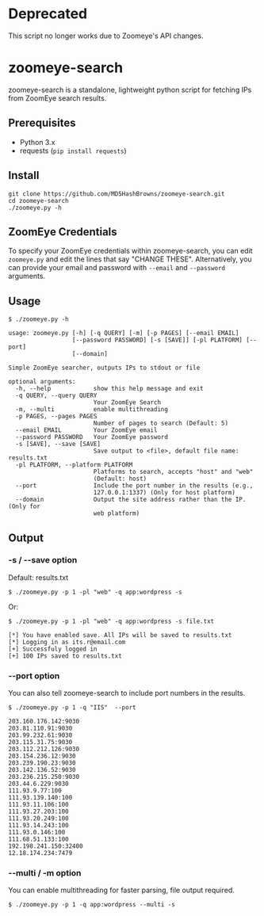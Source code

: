 # Deprecated
This script no longer works due to Zoomeye's API changes.

# zoomeye-search

zoomeye-search is a standalone, lightweight python script for fetching IPs from ZoomEye search results.

## Prerequisites

- Python 3.x
- requests (`pip install requests`)

## Install

```
git clone https://github.com/MD5HashBrowns/zoomeye-search.git
cd zoomeye-search
./zoomeye.py -h
```

## ZoomEye Credentials

To specify your ZoomEye credentials within zoomeye-search, you can edit `zoomeye.py` and edit the lines that say "CHANGE THESE". Alternatively, you can provide your email and password with `--email` and `--password` arguments.

## Usage

```
$ ./zoomeye.py -h
```

```
usage: zoomeye.py [-h] [-q QUERY] [-m] [-p PAGES] [--email EMAIL]
                  [--password PASSWORD] [-s [SAVE]] [-pl PLATFORM] [--port]
                  [--domain]

Simple ZoomEye searcher, outputs IPs to stdout or file

optional arguments:
  -h, --help            show this help message and exit
  -q QUERY, --query QUERY
                        Your ZoomEye Search
  -m, --multi           enable multithreading
  -p PAGES, --pages PAGES
                        Number of pages to search (Default: 5)
  --email EMAIL         Your ZoomEye email
  --password PASSWORD   Your ZoomEye password
  -s [SAVE], --save [SAVE]
                        Save output to <file>, default file name: results.txt
  -pl PLATFORM, --platform PLATFORM
                        Platforms to search, accepts "host" and "web"
                        (Default: host)
  --port                Include the port number in the results (e.g.,
                        127.0.0.1:1337) (Only for host platform)
  --domain              Output the site address rather than the IP. (Only for
                        web platform)
```

## Output

### -s / --save option

Default: results.txt

```
$ ./zoomeye.py -p 1 -pl "web" -q app:wordpress -s
```

Or:

```
$ ./zoomeye.py -p 1 -pl "web" -q app:wordpress -s file.txt
```

```
[*] You have enabled save. All IPs will be saved to results.txt
[*] Logging in as its.r@email.com
[+] Successfuly logged in
[+] 100 IPs saved to results.txt
```

### --port option

You can also tell zoomeye-search to include port numbers in the results.

```
$ ./zoomeye.py -p 1 -q "IIS"  --port
```

```
203.160.176.142:9030
203.81.110.91:9030
203.99.232.61:9030
203.115.31.75:9030
203.112.212.126:9030
203.154.236.12:9030
203.239.190.23:9030
203.142.136.52:9030
203.236.215.250:9030
203.44.6.229:9030
111.93.9.77:100
111.93.139.140:100
111.93.11.106:100
111.93.27.203:100
111.93.20.249:100
111.93.14.243:100
111.93.0.146:100
111.68.51.133:100
192.198.241.150:32400
12.18.174.234:7479
```

### --multi / -m option

You can enable multithreading for faster parsing, file output required.

```
$ ./zoomeye.py -p 1 -q app:wordpress --multi -s
```
